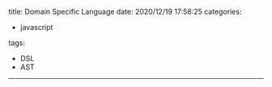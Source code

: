 title: Domain Specific Language
date: 2020/12/19 17:58:25
categories:

 - javascript

tags:

 - DSL 
 - AST

---

